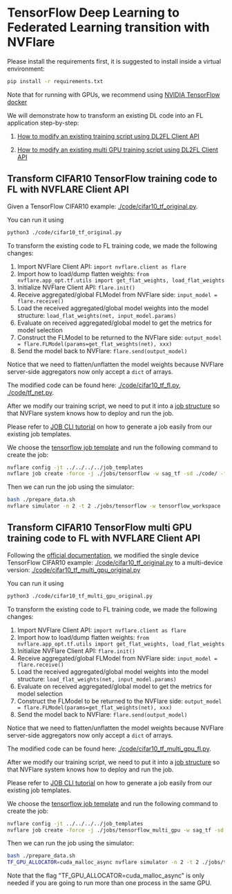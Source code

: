 # TensorFlow Deep Learning to Federated Learning transition with NVFlare

Please install the requirements first, it is suggested to install inside a virtual environment:

```bash
pip install -r requirements.txt
```

Note that for running with GPUs, we recommend using [NVIDIA TensorFlow docker](https://catalog.ngc.nvidia.com/orgs/nvidia/containers/tensorflow)

We will demonstrate how to transform an existing DL code into an FL application step-by-step:

1. [How to modify an existing training script using DL2FL Client API](#transform-cifar10-tensorflow-training-code-to-fl-with-nvflare-client-api)

2. [How to modify an existing multi GPU training script using DL2FL Client API](#transform-cifar10-tensorflow-multi-gpu-training-code-to-fl-with-nvflare-client-api)

## Transform CIFAR10 TensorFlow training code to FL with NVFLARE Client API

Given a TensorFlow CIFAR10 example: [./code/cifar10_tf_original.py](./code/cifar10_tf_original.py).

You can run it using

```bash
python3 ./code/cifar10_tf_original.py
```

To transform the existing code to FL training code, we made the following changes:

1. Import NVFlare Client API: ```import nvflare.client as flare```
2. Import how to load/dump flatten weights: ```from nvflare.app_opt.tf.utils import get_flat_weights, load_flat_weights```
3. Initialize NVFlare Client API: ```flare.init()```
4. Receive aggregated/global FLModel from NVFlare side: ```input_model = flare.receive()```
5. Load the received aggregated/global model weights into the model structure: ```load_flat_weights(net, input_model.params)```
6. Evaluate on received aggregated/global model to get the metrics for model selection
7. Construct the FLModel to be returned to the NVFlare side: ```output_model = flare.FLModel(params=get_flat_weights(net), xxx)```
8. Send the model back to NVFlare: ```flare.send(output_model)```

Notice that we need to flatten/unflatten the model weights because NVFlare server-side aggregators now
only accept a ``dict`` of arrays.

The modified code can be found here: [./code/cifar10_tf_fl.py](./code/cifar10_tf_fl.py), [./code/tf_net.py](./code/tf_net.py).

After we modify our training script, we need to put it into a [job structure](https://nvflare.readthedocs.io/en/latest/real_world_fl/job.html) so that NVFlare system knows how to deploy and run the job.

Please refer to [JOB CLI tutorial](../../../tutorials/job_cli.ipynb) on how to generate a job easily from our existing job templates.


We choose the [tensorflow job template](../../../../job_templates/sag_tf/) and run the following command to create the job:

```bash
nvflare config -jt ../../../../job_templates
nvflare job create -force -j ./jobs/tensorflow -w sag_tf -sd ./code/ -f config_fed_client.conf app_script=./code/cifar10_tf_fl.py
```

Then we can run the job using the simulator:

```bash
bash ./prepare_data.sh
nvflare simulator -n 2 -t 2 ./jobs/tensorflow -w tensorflow_workspace
```


## Transform CIFAR10 TensorFlow multi GPU training code to FL with NVFLARE Client API

Following the [official documentation](https://www.tensorflow.org/guide/keras/distributed_training#single-host_multi-device_synchronous_training), we modified the single 
device TensorFlow CIFAR10 example: [./code/cifar10_tf_original.py](./code/cifar10_tf_original.py) to
a multi-device version: [./code/cifar10_tf_multi_gpu_original.py](./code/cifar10_tf_multi_gpu_original.py)

You can run it using

```bash
python3 ./code/cifar10_tf_multi_gpu_original.py
```

To transform the existing code to FL training code, we made the following changes:

1. Import NVFlare Client API: ```import nvflare.client as flare```
2. Import how to load/dump flatten weights: ```from nvflare.app_opt.tf.utils import get_flat_weights, load_flat_weights```
3. Initialize NVFlare Client API: ```flare.init()```
4. Receive aggregated/global FLModel from NVFlare side: ```input_model = flare.receive()```
5. Load the received aggregated/global model weights into the model structure: ```load_flat_weights(net, input_model.params)```
6. Evaluate on received aggregated/global model to get the metrics for model selection
7. Construct the FLModel to be returned to the NVFlare side: ```output_model = flare.FLModel(params=get_flat_weights(net), xxx)```
8. Send the model back to NVFlare: ```flare.send(output_model)```

Notice that we need to flatten/unflatten the model weights because NVFlare server-side aggregators now
only accept a ``dict`` of arrays.

The modified code can be found here: [./code/cifar10_tf_multi_gpu_fl.py](./code/cifar10_tf_multi_gpu_fl.py).

After we modify our training script, we need to put it into a [job structure](https://nvflare.readthedocs.io/en/latest/real_world_fl/job.html) so that NVFlare system knows how to deploy and run the job.

Please refer to [JOB CLI tutorial](../../../tutorials/job_cli.ipynb) on how to generate a job easily from our existing job templates.


We choose the [tensorflow job template](../../../../job_templates/sag_tf/) and run the following command to create the job:

```bash
nvflare config -jt ../../../../job_templates
nvflare job create -force -j ./jobs/tensorflow_multi_gpu -w sag_tf -sd ./code/ -f config_fed_client.conf app_script=cifar10_tf_multi_gpu_fl.py
```

Then we can run the job using the simulator:

```bash
bash ./prepare_data.sh
TF_GPU_ALLOCATOR=cuda_malloc_async nvflare simulator -n 2 -t 2 ./jobs/tensorflow_multi_gpu -w tensorflow_multi_gpu_workspace
```

Note that the flag "TF_GPU_ALLOCATOR=cuda_malloc_async" is only needed if you are going to run more than one process in the same GPU.
